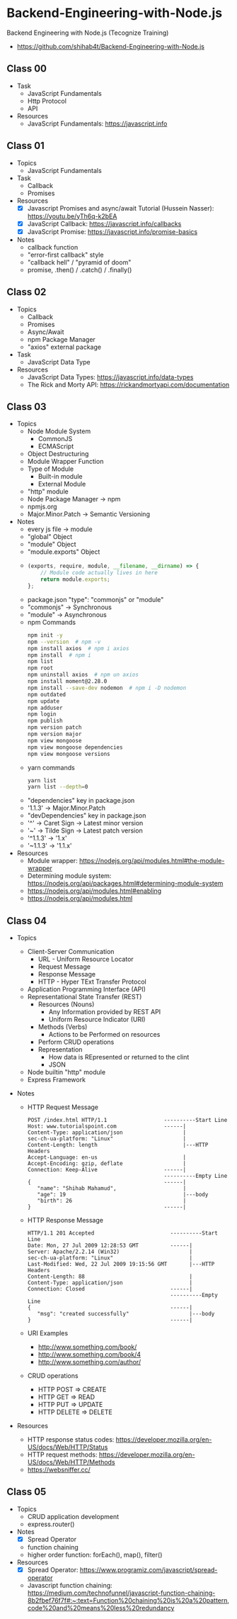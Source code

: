 # Backend-Engineering-with-Node.js

Backend Engineering with Node.js (Tecognize Training)

-   https://github.com/shihab4t/Backend-Engineering-with-Node.js

## Class 00

-   Task
    -   JavaScript Fundamentals
    -   Http Protocol
    -   API
-   Resources
    -   JavaScript Fundamentals: https://javascript.info

## Class 01

-   Topics
    -   JavaScript Fundamentals
-   Task
    -   Callback
    -   Promises
-   Resources
    -   [x] Javascript Promises and async/await Tutorial (Hussein Nasser): https://youtu.be/yTh6q-k2bEA
    -   [x] JavaScript Callback: https://javascript.info/callbacks
    -   [x] JavaScript Promise: https://javascript.info/promise-basics
-   Notes
    -   callback function
    -   "error-first callback" style
    -   "callback hell" / "pyramid of doom"
    -   promise, .then() / .catch() / .finally()

## Class 02

-   Topics
    -   Callback
    -   Promises
    -   Async/Await
    -   npm Package Manager
    -   "axios" external package
-   Task
    -   JavaScript Data Type
-   Resources
    -   JavaScript Data Types: https://javascript.info/data-types
    -   The Rick and Morty API: https://rickandmortyapi.com/documentation

## Class 03

-   Topics
    -   Node Module System
        -   CommonJS
        -   ECMAScript
    -   Object Destructuring
    -   Module Wrapper Function
    -   Type of Module
        -   Built-in module
        -   External Module
    -   "http" module
    -   Node Package Manager -> npm
    -   npmjs.org
    -   Major.Minor.Patch -> Semantic Versioning
-   Notes
    -   every js file -> module
    -   "global" Object
    -   "module" Object
    -   "module.exports" Object
    -   ```js
        (exports, require, module, __filename, __dirname) => {
            // Module code actually lives in here
            return module.exports;
        };
        ```
    -   package.json "type": "commonjs" or "module"
    -   "commonjs" -> Synchronous
    -   "module" -> Asynchronous
    -   npm Commands
        ```sh
        npm init -y
        npm --version  # npm -v
        npm install axios  # npm i axios
        npm install  # npm i
        npm list
        npm root
        npm uninstall axios  # npm un axios
        npm install moment@2.28.0
        npm install --save-dev nodemon  # npm i -D nodemon
        npm outdated
        npm update
        npm adduser
        npm login
        npm publish
        npm version patch
        npm version major
        npm view mongoose
        npm view mongoose dependencies
        npm view mongoose versions
        ```
    -   yarn commands
        ```sh
        yarn list
        yarn list --depth=0
        ```
    -   "dependencies" key in package.json
    -   '1.1.3' -> Major.Minor.Patch
    -   "devDependencies" key in package.json
    -   '^' -> Caret Sign -> Latest minor version
    -   '~' -> Tilde Sign -> Latest patch version
    -   '^1.1.3' -> '1.x'
    -   '~1.1.3' -> '1.1.x'
-   Resources
    -   Module wrapper: https://nodejs.org/api/modules.html#the-module-wrapper
    -   Determining module system: https://nodejs.org/api/packages.html#determining-module-system
    -   https://nodejs.org/api/modules.html#enabling
    -   https://nodejs.org/api/modules.html

## Class 04

-   Topics
    -   Client-Server Communication
        -   URL - Uniform Resource Locator
        -   Request Message
        -   Response Message
        -   HTTP - Hyper TExt Transfer Protocol
    -   Application Programming Interface (API)
    -   Representational State Transfer (REST)
        -   Resources (Nouns)
            -   Any Information provided by REST API
            -   Uniform Resource Indicator (URI)
        -   Methods (Verbs)
            -   Actions to be Performed on resources
        -   Perform CRUD operations
        -   Representation
            -   How data is REpresented or returned to the clint
            -   JSON
    -   Node builtin "http" module
    -   Express Framework
-   Notes

    -   HTTP Request Message

        ```
        POST /index.html HTTP/1.1                  ----------Start Line
        Host: www.tutorialspoint.com               ------|
        Content-Type: application/json                   |
        sec-ch-ua-platform: "Linux"                      |
        Content-Length: length                           |---HTTP Headers
        Accept-Language: en-us                           |
        Accept-Encoding: gzip, deflate                   |
        Connection: Keep-Alive                     ------|
                                                   ----------Empty Line
        {                                          ------|
           "name": "Shihab Mahamud",                     |
           "age": 19                                     |---body
           "birth": 26                                   |
        }                                          ------|
        ```

    -   HTTP Response Message
        ```
        HTTP/1.1 201 Accepted                        ----------Start Line
        Date: Mon, 27 Jul 2009 12:28:53 GMT          ------|
        Server: Apache/2.2.14 (Win32)                      |
        sec-ch-ua-platform: "Linux"                        |
        Last-Modified: Wed, 22 Jul 2009 19:15:56 GMT       |---HTTP Headers
        Content-Length: 88                                 |
        Content-Type: application/json                     |
        Connection: Closed                           ------|
                                                     ----------Empty Line
        {                                            ------|
           "msg": "created successfully"                   |---body
        }                                            ------|
        ```
    -   URI Examples
        -   http://www.something.com/book/
        -   http://www.something.com/book/4
        -   http://www.something.com/author/
    -   CRUD operations
        -   HTTP POST => CREATE
        -   HTTP GET => READ
        -   HTTP PUT => UPDATE
        -   HTTP DELETE => DELETE

-   Resources
    -   HTTP response status codes: https://developer.mozilla.org/en-US/docs/Web/HTTP/Status
    -   HTTP request methods: https://developer.mozilla.org/en-US/docs/Web/HTTP/Methods
    -   https://websniffer.cc/

## Class 05

-   Topics
    -   CRUD application development
    -   express.router()
-   Notes
    -   [x] Spread Operator
    -   function chaining
    -   higher order function: forEach(), map(), filter()
-   Resources
    -   [x] Spread Operator: https://www.programiz.com/javascript/spread-operator
    -   Javascript function chaining: https://medium.com/technofunnel/javascript-function-chaining-8b2fbef76f7f#:~:text=Function%20chaining%20is%20a%20pattern,code%20and%20means%20less%20redundancy
